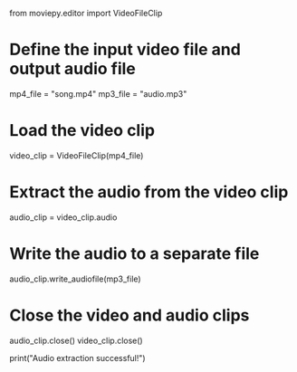 from moviepy.editor import VideoFileClip

# Define the input video file and output audio file
mp4_file = "song.mp4"
mp3_file = "audio.mp3"

# Load the video clip
video_clip = VideoFileClip(mp4_file)

# Extract the audio from the video clip
audio_clip = video_clip.audio

# Write the audio to a separate file
audio_clip.write_audiofile(mp3_file)

# Close the video and audio clips
audio_clip.close()
video_clip.close()

print("Audio extraction successful!")
